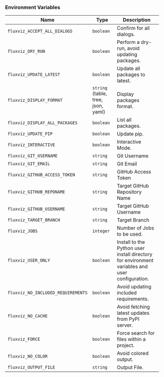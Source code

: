 ### Environment Variables

| Name                                  | Type                                  | Description |
|---------------------------------------|---------------------------------------|-------------|
| `fluxviz_ACCEPT_ALL_DIALOGS`       | `boolean`                             | Confirm for all dialogs.
| `fluxviz_DRY_RUN`                  | `boolean`                             | Perform a dry-run, avoid updating packages.
| `fluxviz_UPDATE_LATEST`            | `boolean`                             | Update all packages to latest.
| `fluxviz_DISPLAY_FORMAT`           | `string` (table, tree, json, yaml)    | Display packages format.
| `fluxviz_DISPLAY_ALL_PACKAGES`     | `boolean`                             | List all packages.
| `fluxviz_UPDATE_PIP`               | `boolean`                             | Update pip. 
| `fluxviz_INTERACTIVE`              | `boolean`                             | Interactive Mode.
| `fluxviz_GIT_USERNAME`             | `string`                              | Git Username
| `fluxviz_GIT_EMAIL`                | `string`                              | Git Email
| `fluxviz_GITHUB_ACCESS_TOKEN`      | `string`                              | GitHub Access Token
| `fluxviz_GITHUB_REPONAME`          | `string`                              | Target GitHub Repository Name
| `fluxviz_GITHUB_USERNAME`          | `string`                              | Target GitHub Username
| `fluxviz_TARGET_BRANCH`            | `string`                              | Target Branch
| `fluxviz_JOBS`                     | `integer`                             | Number of Jobs to be used.
| `fluxviz_USER_ONLY`                | `boolean`                             | Install to the Python user install directory for environment variables and user configuration.
| `fluxviz_NO_INCLUDED_REQUIREMENTS` | `boolean`                             | Avoid updating included requirements.
| `fluxviz_NO_CACHE`                 | `boolean`                             | Avoid fetching latest updates from PyPI server.
| `fluxviz_FORCE`                    | `boolean`                             | Force search for files within a project.
| `fluxviz_NO_COLOR`                 | `boolean`                             | Avoid colored output.
| `fluxviz_OUTPUT_FILE`              | `string`                              | Output File.